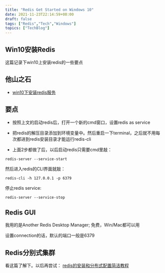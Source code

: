 ```yaml
---
title: "Redis Get Started on Windows 10"
date: 2021-11-23T22:14:59+08:00
draft: false
tags: ["Redis","Tech","Windows"]
topics: ["TechBlog"]
---
```


## Win10安装Redis

这篇记录下win10上安装redis的一些要点

## 他山之石
* [win10下安装redis服务](https://www.cnblogs.com/huchong/p/9650158.html)


## 要点
* 按照上文的启动redis后，打开一个新的cmd窗口，设置redis as service

* 把redis的解压目录添加到环境变量中。然后重启一下terminal，之后就不用每次都进到redis安装目录才能运行redis-cli

* 上面2步都做了后，以后启动redis只需要cmd里敲：
```shell
redis-server --service-start
```
然后进入redis的CLI界面就敲：
```shell
redis-cli -h 127.0.0.1 -p 6379 
```
停止redis service:
```shell
redis-server --service-stop
```
## Redis GUI
我用的是Another Redis Desktop Manager; 免费，Win/Mac都可以用

设置connection的话，默认的端口一般是6379

## Redis分别式集群
看这篇了解下。以后再尝试：
[redis的安装和分布式配置简洁教程](https://zhuanlan.zhihu.com/p/25239636)